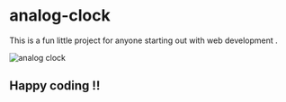 # analog-clock

This is a fun little project for anyone starting out with web development . 

![analog clock](https://github.com/srishtiv424/analog-clock/assets/108206075/7e99cf2d-1f06-4282-b090-526c308231a0)


## Happy coding !!
